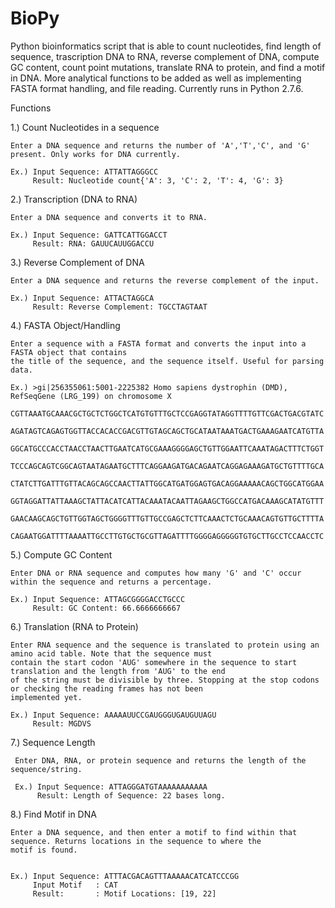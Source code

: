 # BioPy
Python bioinformatics script that is able to count nucleotides, find length of sequence, trascription DNA to RNA, reverse complement of DNA, compute GC content, count point mutations, translate RNA to protein, and find a motif in DNA. More analytical functions to be added as well as implementing FASTA format handling, and file reading. Currently runs in Python 2.7.6.


Functions 


1.) Count Nucleotides in a sequence

    Enter a DNA sequence and returns the number of 'A','T','C', and 'G' present. Only works for DNA currently.
    
    Ex.) Input Sequence: ATTATTAGGGCC
         Result: Nucleotide count{'A': 3, 'C': 2, 'T': 4, 'G': 3}
         

2.) Transcription (DNA to RNA)
  
    Enter a DNA sequence and converts it to RNA.
    
    Ex.) Input Sequence: GATTCATTGGACCT
         Result: RNA: GAUUCAUUGGACCU
         
         
3.) Reverse Complement of DNA

    Enter a DNA sequence and returns the reverse complement of the input.
    
    Ex.) Input Sequence: ATTACTAGGCA
         Result: Reverse Complement: TGCCTAGTAAT
         
         
4.) FASTA Object/Handling
    
    Enter a sequence with a FASTA format and converts the input into a FASTA object that contains
    the title of the sequence, and the sequence itself. Useful for parsing data.
    
    Ex.) >gi|256355061:5001-2225382 Homo sapiens dystrophin (DMD), RefSeqGene (LRG_199) on chromosome X
          CGTTAAATGCAAACGCTGCTCTGGCTCATGTGTTTGCTCCGAGGTATAGGTTTTGTTCGACTGACGTATC
          AGATAGTCAGAGTGGTTACCACACCGACGTTGTAGCAGCTGCATAATAAATGACTGAAAGAATCATGTTA
          GGCATGCCCACCTAACCTAACTTGAATCATGCGAAAGGGGAGCTGTTGGAATTCAAATAGACTTTCTGGT
          TCCCAGCAGTCGGCAGTAATAGAATGCTTTCAGGAAGATGACAGAATCAGGAGAAAGATGCTGTTTTGCA
          CTATCTTGATTTGTTACAGCAGCCAACTTATTGGCATGATGGAGTGACAGGAAAAACAGCTGGCATGGAA
          GGTAGGATTATTAAAGCTATTACATCATTACAAATACAATTAGAAGCTGGCCATGACAAAGCATATGTTT
          GAACAAGCAGCTGTTGGTAGCTGGGGTTTGTTGCCGAGCTCTTCAAACTCTGCAAACAGTGTTGCTTTTA
          CAGAATGGATTTTAAAATTGCCTTGTGCTGCGTTAGATTTTGGGGAGGGGGTGTGCTTGCCTCCAACCTC
          

5.) Compute GC Content

    Enter DNA or RNA sequence and computes how many 'G' and 'C' occur within the sequence and returns a percentage.
    
    Ex.) Input Sequence: ATTAGCGGGGACCTGCCC
         Result: GC Content: 66.6666666667
         
         
6.) Translation (RNA to Protein)

    Enter RNA sequence and the sequence is translated to protein using an amino acid table. Note that the sequence must
    contain the start codon 'AUG' somewhere in the sequence to start translation and the length from 'AUG' to the end
    of the string must be divisible by three. Stopping at the stop codons or checking the reading frames has not been
    implemented yet.
    
    Ex.) Input Sequence: AAAAAUUCCGAUGGGUGAUGUUAGU
         Result: MGDVS
         
         
7.) Sequence Length
 
     Enter DNA, RNA, or protein sequence and returns the length of the sequence/string.
     
     Ex.) Input Sequence: ATTAGGGATGTAAAAAAAAAAA
          Result: Length of Sequence: 22 bases long.
          
          
          
8.) Find Motif in DNA

    Enter a DNA sequence, and then enter a motif to find within that sequence. Returns locations in the sequence to where the 
    motif is found.
    
    
    Ex.) Input Sequence: ATTTACGACAGTTTAAAAACATCATCCCGG
         Input Motif   : CAT
         Result:       : Motif Locations: [19, 22]
